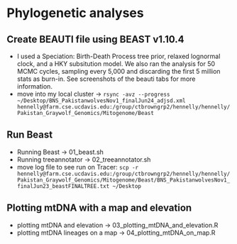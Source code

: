 # Phylogenetic analyses 

## Create BEAUTI file using BEAST v1.10.4
- I used a Speciation: Birth-Death Process tree prior, relaxed lognormal clock, and a HKY subsitution model. We also ran the analysis for 50 MCMC cycles, sampling every 5,000 and discarding the first 5 million stats as burn-in. See screenshots of the beauti tabs for more information. 
- move into my local cluster ->  `rsync -avz --progress ~/Desktop/BNS_PakistanwolvesNov1_finalJun24_adjsd.xml hennelly@farm.cse.ucdavis.edu:/group/ctbrowngrp2/hennelly/hennelly/Pakistan_Graywolf_Genomics/Mitogenome/Beast`

## Run Beast
- Running Beast ->  01_beast.sh
- Running treeannotator -> 02_treeannotator.sh
- move log file to see run on Tracer: `scp -r hennelly@farm.cse.ucdavis.edu:/group/ctbrowngrp2/hennelly/hennelly/Pakistan_Graywolf_Genomics/Mitogenome/Beast/BNS_PakistanwolvesNov1_finalJun23_beastFINALTREE.txt ~/Desktop`

## Plotting mtDNA with a map and elevation 
- plotting mtDNA and elevation -> 03_plotting_mtDNA_and_elevation.R
- plotting mtDNA lineages on  a map -> 04_plotting_mtDNA_on_map.R
